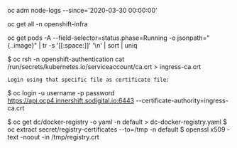 oc adm node-logs <hostname> --since='2020-03-30 00:00:00'

oc get all -n openshift-infra




oc get pods -A --field-selector=status.phase=Running -o jsonpath="{..image}" | tr -s '[[:space:]]' '\n' | sort | uniq






$ oc rsh -n openshift-authentication <oauth-openshift-pod> cat /run/secrets/kubernetes.io/serviceaccount/ca.crt > ingress-ca.crt

    Login using that specific file as certificate file:

$ oc login -u username -p password https://api.ocp4.innershift.sodigital.io:6443 --certificate-authority=ingress-ca.crt











  $ oc get dc/docker-registry -o yaml -n default > dc-docker-registry.yaml
  $ oc extract secret/registry-certificates --to=/tmp -n default
  $ openssl x509 -text -noout -in /tmp/registry.crt
